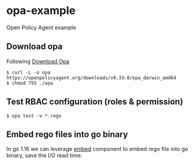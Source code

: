 # opa-example
Open Policy Agent example

## Download opa

Following [Download Opa](https://www.openpolicyagent.org/docs/latest/#1-download-opa)

```
$ curl -L -o opa https://openpolicyagent.org/downloads/v0.33.0/opa_darwin_amd64
$ chmod 755 ./opa
```

## Test RBAC configuration (roles & permission)

```
$ opa test -v *.rego
```

## Embed rego files into go binary

In go 1.16 we can leverage [embed](https://pkg.go.dev/embed) component to embed rego file into go binary, save the I/O read time.
